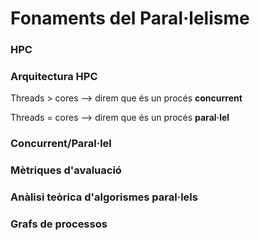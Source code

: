 # Fonaments del Paral·lelisme

### HPC

### Arquitectura HPC

Threads > cores --> direm que és un procés **concurrent**

Threads = cores --> direm que és un procés **paral·lel**

### Concurrent/Paral·lel

### Mètriques d'avaluació

### Anàlisi teòrica d'algorismes paral·lels

### Grafs de processos